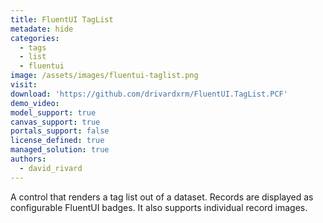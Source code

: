 ```yaml
---
title: FluentUI TagList
metadate: hide
categories:
  - tags
  - list
  - fluentui
image: /assets/images/fluentui-taglist.png
visit: 
download: 'https://github.com/drivardxrm/FluentUI.TagList.PCF'
demo_video: 
model_support: true
canvas_support: true
portals_support: false
license_defined: true
managed_solution: true
authors:
  - david_rivard
---
```

A control that renders a tag list out of a dataset. Records are displayed as configurable FluentUI badges. It also supports individual record images.

